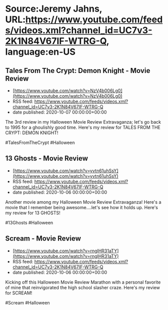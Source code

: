 # Source:Jeremy Jahns, URL:https://www.youtube.com/feeds/videos.xml?channel_id=UC7v3-2K1N84V67IF-WTRG-Q, language:en-US

## Tales From The Crypt: Demon Knight - Movie Review
 - [https://www.youtube.com/watch?v=NzV4b006Lg0](https://www.youtube.com/watch?v=NzV4b006Lg0)
 - RSS feed: https://www.youtube.com/feeds/videos.xml?channel_id=UC7v3-2K1N84V67IF-WTRG-Q
 - date published: 2020-10-07 00:00:00+00:00

The 3rd review in my Halloween Movie Review Extravaganza; let's go back to 1995 for a ghoulishly good time. Here's my review for TALES FROM THE CRYPT: DEMON KNIGHT!

#TalesFromTheCrypt #Halloween

## 13 Ghosts - Movie Review
 - [https://www.youtube.com/watch?v=yvtn61uhSsY](https://www.youtube.com/watch?v=yvtn61uhSsY)
 - RSS feed: https://www.youtube.com/feeds/videos.xml?channel_id=UC7v3-2K1N84V67IF-WTRG-Q
 - date published: 2020-10-06 00:00:00+00:00

Another movie among my Halloween Movie Review Extravaganza! Here's a movie that I remember being awesome....let's see how it holds up. Here's my review for 13 GHOSTS!

#13Ghosts #Halloween

## Scream - Movie Review
 - [https://www.youtube.com/watch?v=rnglHR31aTY](https://www.youtube.com/watch?v=rnglHR31aTY)
 - RSS feed: https://www.youtube.com/feeds/videos.xml?channel_id=UC7v3-2K1N84V67IF-WTRG-Q
 - date published: 2020-10-06 00:00:00+00:00

Kicking off this Halloween Movie Review Marathon with a personal favorite of mine that reinvigorated the high school slasher craze. Here's my review for SCREAM!

#Scream #Halloween

